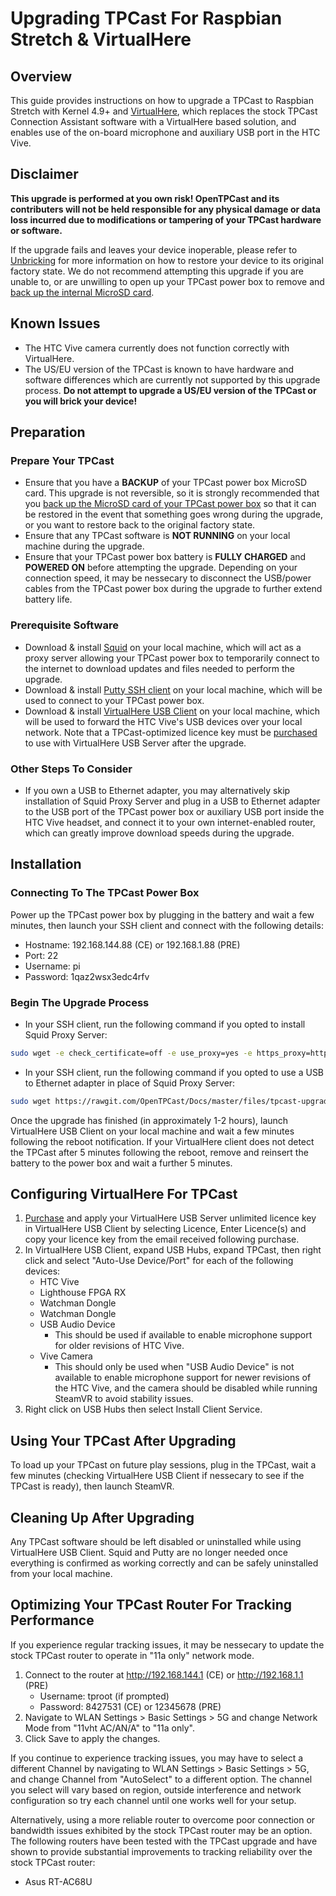 # Upgrading TPCast For Raspbian Stretch & VirtualHere

## Overview
This guide provides instructions on how to upgrade a TPCast to Raspbian Stretch with Kernel 4.9+ and [VirtualHere](VIRTUALHERE.md), which replaces the stock TPCast Connection Assistant software with a VirtualHere based solution, and enables use of the on-board microphone and auxiliary USB port in the HTC Vive.

## Disclaimer
**This upgrade is performed at you own risk! OpenTPCast and its contributers will not be held responsible for any physical damage or data loss incurred due to modifications or tampering of your TPCast hardware or software.**

If the upgrade fails and leaves your device inoperable, please refer to [Unbricking](UNBRICKING.md) for more information on how to restore your device to its original factory state.  We do not recommend attempting this upgrade if you are unable to, or are unwilling to open up your TPCast power box to remove and [back up the internal MicroSD card](SDCARD.md).

## Known Issues
- The HTC Vive camera currently does not function correctly with VirtualHere.
- The US/EU version of the TPCast is known to have hardware and software differences which are currently not supported by this upgrade process.  **Do not attempt to upgrade a US/EU version of the TPCast or you will brick your device!**

## Preparation
### Prepare Your TPCast
- Ensure that you have a **BACKUP** of your TPCast power box MicroSD card.  This upgrade is not reversible, so it is strongly recommended that you [back up the MicroSD card of your TPCast power box](SDCARD.md) so that it can be restored in the event that something goes wrong during the upgrade, or you want to restore back to the original factory state.
- Ensure that any TPCast software is **NOT RUNNING** on your local machine during the upgrade.
- Ensure that your TPCast power box battery is **FULLY CHARGED** and **POWERED ON** before attempting the upgrade.  Depending on your connection speed, it may be nessecary to disconnect the USB/power cables from the TPCast power box during the upgrade to further extend battery life.

### Prerequisite Software
- Download & install [Squid](http://squid.diladele.com/) on your local machine, which will act as a proxy server allowing your TPCast power box to temporarily connect to the internet to download updates and files needed to perform the upgrade.
- Download & install [Putty SSH client](http://www.putty.org/) on your local machine, which will be used to connect to your TPCast power box.
- Download & install [VirtualHere USB Client](https://virtualhere.com/usb_client_software) on your local machine, which will be used to forward the HTC Vive's USB devices over your local network.  Note that a TPCast-optimized licence key must be [purchased](https://www.virtualhere.com/tpcast_purchase) to use with VirtualHere USB Server after the upgrade.

### Other Steps To Consider
- If you own a USB to Ethernet adapter, you may alternatively skip installation of Squid Proxy Server and plug in a USB to Ethernet adapter to the USB port of the TPCast power box or auxiliary USB port inside the HTC Vive headset, and connect it to your own internet-enabled router, which can greatly improve download speeds during the upgrade.

## Installation
### Connecting To The TPCast Power Box
Power up the TPCast power box by plugging in the battery and wait a few minutes, then launch your SSH client and connect with the following details:
  - Hostname: 192.168.144.88 (CE) or 192.168.1.88 (PRE)
  - Port: 22
  - Username: pi
  - Password: 1qaz2wsx3edc4rfv

### Begin The Upgrade Process
- In your SSH client, run the following command if you opted to install Squid Proxy Server:
```bash
sudo wget -e check_certificate=off -e use_proxy=yes -e https_proxy=https://$(echo $SSH_CONNECTION | awk '{print $1}'):3128 https://rawgit.com/OpenTPCast/Docs/master/files/tpcast-upgrade.sh && sudo chmod +x ./tpcast-upgrade.sh && sudo ./tpcast-upgrade.sh $(echo $SSH_CONNECTION | awk '{print $1}')
```

- In your SSH client, run the following command if you opted to use a USB to Ethernet adapter in place of Squid Proxy Server:
```bash
sudo wget https://rawgit.com/OpenTPCast/Docs/master/files/tpcast-upgrade.sh && sudo chmod +x ./tpcast-upgrade.sh && sudo ./tpcast-upgrade.sh
```

Once the upgrade has finished (in approximately 1-2 hours), launch VirtualHere USB Client on your local machine and wait a few minutes following the reboot notification.  If your VirtualHere client does not detect the TPCast after 5 minutes following the reboot, remove and reinsert the battery to the power box and wait a further 5 minutes.

## Configuring VirtualHere For TPCast
1. [Purchase](https://www.virtualhere.com/tpcast_purchase) and apply your VirtualHere USB Server unlimited licence key in VirtualHere USB Client by selecting Licence, Enter Licence(s) and copy your licence key from the email received following purchase.
1. In VirtualHere USB Client, expand USB Hubs, expand TPCast, then right click and select "Auto-Use Device/Port" for each of the following devices:
    - HTC Vive
    - Lighthouse FPGA RX
    - Watchman Dongle
    - Watchman Dongle
    - USB Audio Device
        - This should be used if available to enable microphone support for older revisions of HTC Vive.
    - Vive Camera
        - This should only be used when "USB Audio Device" is not available to enable microphone support for newer revisions of the HTC Vive, and the camera should be disabled while running SteamVR to avoid stability issues.
1. Right click on USB Hubs then select Install Client Service.

## Using Your TPCast After Upgrading
To load up your TPCast on future play sessions, plug in the TPCast, wait a few minutes (checking VirtualHere USB Client if nessecary to see if the TPCast is ready), then launch SteamVR.

## Cleaning Up After Upgrading
Any TPCast software should be left disabled or uninstalled while using VirtualHere USB Client.
Squid and Putty are no longer needed once everything is confirmed as working correctly and can be safely uninstalled from your local machine.

## Optimizing Your TPCast Router For Tracking Performance
If you experience regular tracking issues, it may be nessecary to update the stock TPCast router to operate in "11a only" network mode.
1. Connect to the router at http://192.168.144.1 (CE) or http://192.168.1.1 (PRE)
    - Username: tproot (if prompted)
    - Password: 8427531 (CE) or 12345678 (PRE)
1. Navigate to WLAN Settings > Basic Settings > 5G and change Network Mode from "11vht AC/AN/A" to "11a only".
1. Click Save to apply the changes.

If you continue to experience tracking issues, you may have to select a different Channel by navigating to WLAN Settings > Basic Settings > 5G, and change Channel from "AutoSelect" to a different option.  The channel you select will vary based on region, outside interference and network configuration so try each channel until one works well for your setup.

Alternatively, using a more reliable router to overcome poor connection or bandwidth issues exhibited by the stock TPCast router may be an option.  The following routers have been tested with the TPCast upgrade and have shown to provide substantial improvements to tracking reliability over the stock TPCast router:
- Asus RT-AC68U
